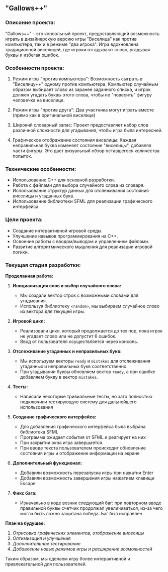 ## "Gallows++"

### Описание проекта:
"Gallows++" - это консольный проект, предоставляющий возможность играть в дизайнерскую версию игры "Виселица" как против компьютера, так и в режиме "два игрока". Игра вдохновлена традиционной виселицей, где игроки отгадывают слово, угадывая буквы и избегая ошибок.

### Особенности проекта:

1. Режим игры "против компьютера": Возможность сыграть в "Виселицу++" одному против компьютера. Компьютер случайным образом выбирает слово из заранее заданного списка, и игрок должен угадать буквы этого слова, чтобы не "повесить" фигуру человечка на виселице.

2. Режим игры "против друга": Два участника могут играть вместе (прямо как в оригинальной виселице)

3. Широкий словарный запас: Проект предоставляет набор слов различной сложности для угадывания, чтобы игра была интересней.

4. Графическое отображение состояния виселицы: Каждая неправильная буква изменяет состояние "виселицы", добавляя части фигуры. Это дает визуальный обзор оставшегося количества попыток.

### Технические особенности:

- Использование C++ для основной разработки.
- Работа с файлами для выбора случайного слова из словаря.
- Использование структур данных для отслеживания состояния виселицы и угаданных букв.
- Использование библиотеки SFML для реализации графического интерфейса

### Цели проекта:

- Создание интерактивной игровой среды.
- Улучшение навыков программирования на C++.
- Освоение работы с вводом/выводом и управлением файлами.
- Развитие алгоритмического мышления для реализации игровой логики.

### Текущая стадия разработки:

**Проделанная работа:**

1. **Инициализация слов и выбор случайного слова:**
   - Мы создали вектор строк с возможными словами для угадывания.
   - Используя библиотеку `<random>`, мы выбираем случайное слово из вектора для текущей игры.

2. **Игровой цикл:**
   - Реализовали цикл, который продолжается до тех пор, пока игрок не угадает слово или не допустит 6 ошибок.
   - Ввод от пользователя осуществляется через консоль.

3. **Отслеживание угаданных и неправильных букв:**
   - Мы используем векторы `ready` и `mistakes` для отслеживания угаданных и неправильных букв соответственно.
   - При угадывании буквы обновляем вектор `ready`, а при ошибке добавляем букву в вектор `mistakes`.
  
4. **Тесты:**
   - Написали некоторые тривиальные тесты, но зато полностью подключили тестирующую систему для дальнейшего использования

5. **Создание графического интерфейса:**
   - Для добавления графического интерфейса была выбрана библиотека SFML
   - Программа ожидает события от SFML и реагирует на них
   - При закрытии окна игра завершается
   - При вводе текста пользователем происходит обновление состояния игры и отображение информации на экране

6. **Дополнительный функционал:**
   - Добавили возможность перезапуска игры при нажатии Enter
   - Добавили возможность завершения игры нажатием клавищи Escape
  
7. **Фикс бага:**
   - Изначально в коде возник следующий баг: при повторном вводе правильной буквы счетчик продолжал увеличиваться, из-за чего могла быть ложно защитана победа. Баг был исправлен

**План на будущее:**

1. *Отрисовка графических элементов, отображение виселицы*
2. *Оптимизация и улучшения*
3. *Дополнительное тестирование*
4. *Добавление новых режимов игры и расширение возможностей*

Таким образом, мы сделаем игру более интерактивной и привлекательной для пользователей.
